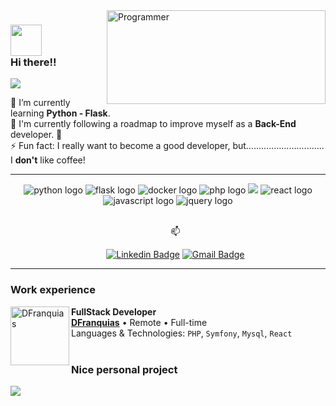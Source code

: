 <!--
- 🔭 I’m currently working on ...
- 🌱 I’m currently learning ...
- 👯 I’m looking to collaborate on ...
- 🤔 I’m looking for help with ...
- 💬 Ask me about ...
- 📫 How to reach me: ...
- 😄 Pronouns: ...
- ⚡ Fun fact: ...
-->

<img align="right" src="https://wallpapercave.com/uwp/uwp2493552.gif" height="150" width="350" style="object-fit: cover;" alt="Programmer"  />

<h3> 
 <img src="https://media.giphy.com/media/3oz8xSjBmD1ZyELqW4/giphy.gif" width="50"> 
 <br>
 Hi there!! 
</h3> 
<img src="https://img.shields.io/static/v1?label=I'm&message=Gabriel&color=134da1&style=for-the-badge&logo=GitHub">
<p>
  🌱 I’m currently learning <b>Python - Flask</b>. <br>
  🔭 I'm currently following a roadmap to improve myself as a <b>Back-End</b> developer. 🎯<br>
  ⚡ Fun fact: I really want to become a good developer, but............................... I <b>don't</b> like coffee!
</p>
<hr>
<div align="center">
 <img src="https://img.shields.io/badge/Python-3776AB?style=for-the-badge&logo=python&logoColor=white" alt="python logo"  />
 <img src="https://img.shields.io/badge/Flask-000000?style=for-the-badge&logo=flask&logoColor=white" alt="flask logo"  />
 <img src="https://img.shields.io/badge/Docker-2496ED?style=for-the-badge&logo=docker&logoColor=white" alt="docker logo"  />
 <img src="https://img.shields.io/badge/PHP-777BB4?style=for-the-badge&logo=php&logoColor=white" alt="php logo"  />
 <img src="https://img.shields.io/badge/symfony-1f2430?style=for-the-badge&logo=symfony"/>
 <img src="https://img.shields.io/badge/React-20232A?style=for-the-badge&logo=react&logoColor=61DAFB" alt="react logo"  />
 <img src="https://img.shields.io/badge/JavaScript-323330?style=for-the-badge&logo=javascript&logoColor=F7DF1E" alt="javascript logo"  />
 <img src="https://img.shields.io/badge/jQuery-0769AD?style=for-the-badge&logo=jquery&logoColor=white" alt="jquery logo"  />
</div>
<br>
<ul align="center">
  📫 

  [![Linkedin Badge](https://img.shields.io/badge/-LinkedIn-blue?style=flat-square&logo=Linkedin&logoColor=white&link=link_do_seu_perfil_no_linkedin)](https://www.linkedin.com/in/gabriel-rwx/)
  [![Gmail Badge](https://img.shields.io/badge/-Gmail-c14438?style=flat-square&logo=Gmail&logoColor=white&link=mailto:seu_email)](mailto:gabrielfer.s88@gmail.com)
</ul>
<hr>

### Work experience

 [<img align="left" height="94px" width="94px" alt="DFranquias" src="https://media.licdn.com/dms/image/C4D0BAQE1-PAIZCuu1g/company-logo_200_200/0/1629112354379?e=2147483647&v=beta&t=LEONDMr0AOeGOQlRe0cG4eA6Hifv6V3BsNZ9QBNnaPk"/>](https://dfranquias.com) 
   
 **FullStack Developer** \
 [**DFranquias**](https://dfranquias.com) • Remote • Full-time \
 Languages & Technologies: `PHP`, `Symfony`, `Mysql`, `React` \
 <br/>

### Nice personal project

<a href="https://github.com/gabrielroot/flask-nu-box">
   <img align="center" src="https://github-readme-stats.vercel.app/api/pin/?username=gabrielroot&repo=flask-nu-box&theme=outrun" />
</a>
<!-- 
<div align="center">
 <h5>👁️ Visitor Counter: </h5>

 ![Visitor Counter](https://profile-counter.glitch.me/gabrielroot/count.svg)
 <br>
 Thanks for +1
</div -->

